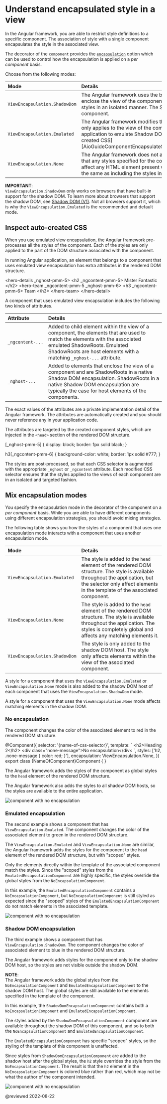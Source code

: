 # Understand encapsulated style in a view

In the Angular framework, you are able to restrict style definitions to a specific component.
The association of style with a single component encapsulates the style in the associated view.

The decorator of the `component` provides the [`encapsulation`][AioApiCoreComponentEncapsulation] option which can be used to control how the encapsulation is applied on a *per component* basis.

Choose from the following modes:

| Mode                          | Details |
|:---                           |:---     |
| `ViewEncapsulation.ShadowDom` | The Angular framework uses the built-in [Shadow DOM API][MdnDocsWebWebComponentsShadowDom] of the browser to enclose the view of the component inside a ShadowRoot and apply the provided styles in an isolated manner. The ShadowRoot is used as the host element of the component.                   |
| `ViewEncapsulation.Emulated`  | The Angular framework modifies the CSS selectors of the component, so that each only applies to the view of the component and do not affect other elements in the application to emulate Shadow DOM behavior. To learn more, see [Inspect auto-created CSS][AioGuideComponentEncapsulateStyleOverviewOverviewInspectAutoCreatedCss]. |
| `ViewEncapsulation.None`      | The Angular framework does not apply any sort of view encapsulation meaning that any styles specified for the component are actually globally applied and can affect any HTML element present within the application. This mode is essentially the same as including the styles into the HTML.                       |

<div class="alert is-important">

**IMPORTANT**: <br />
`ViewEncapsulation.ShadowDom` only works on browsers that have built-in support for the shadow DOM.
To learn more about browsers that support the shadow DOM, see [Shadow DOM (V1)][CaniuseShadowdomv1].
Not all browsers support it, which is why the `ViewEncapsulation.Emulated` is the recommended and default mode.

</div>

## Inspect auto-created CSS

When you use emulated view encapsulation, the Angular framework pre-processes all the styles of the component.
Each of the styles are only applied to the part of the DOM structure associated with the component.

In running Angular application, an element that belongs to a component that uses emulated view encapsulation has extra attributes in the rendered DOM structure.

<code-example format="html" header="Emulated view encapsulation" language="html">

&lt;hero-details _nghost-pmm-5&gt;
  &lt;h2 _ngcontent-pmm-5&gt;
    Mister Fantastic
  &lt;/h2&gt;
  &lt;hero-team _ngcontent-pmm-5 _nghost-pmm-6&gt;
    &lt;h3 _ngcontent-pmm-6&gt;
      Team
    &lt;/h3&gt;
  &lt;/hero-team&gt;
&lt;/hero-detail&gt;

</code-example>

A component that uses emulated view encapsulation includes the following two kinds of attributes.

| Attribute        | Details |
|:---              |:---     |
| `_ngcontent-...` | Added to child element within the view of a component, the elements that are used to match the elements with the associated emulated ShadowRoots. Emulated ShadowRoots are host elements with a matching `_nghost-...` attribute. |
| `_nghost-...`    | Added to elements that enclose the view of a component and are ShadowRoots in a native Shadow DOM encapsulation. ShadowRoots in a native Shadow DOM encapsulation are typically the case for host elements of the components.     |

The exact values of the attributes are a private implementation detail of the Angular framework.
The attributes are automatically created and you should never reference any in your application code.

The attributes are targeted by the created component styles, which are injected in the `<head>` section of the rendered DOM structure.

<code-example format="css" header="Emulated view encapsulation" language="css">

[_nghost-pmm-5] {
  display: block;
  border: 1px solid black;
}

h3[_ngcontent-pmm-6] {
  background-color: white;
  border: 1px solid #777;
}

</code-example>

The styles are post-processed, so that each CSS selector is augmented with the appropriate `_nghost` or `_ngcontent` attribute.
Each modified CSS selector ensures that the styles applied to the views of each component are in an isolated and targeted fashion.

## Mix encapsulation modes

You specify the encapsulation mode in the decorator of the component on a *per component* basis.
While you are able to have different components using different encapsulation strategies, you should avoid mixing strategies.

The following table shows you how the styles of a component that uses one encapsulation mode interacts with a component that uses another encapsulation mode.

| Mode                          | Details |
|:---                           |:---     |
| `ViewEncapsulation.Emulated`  | The style is added to the `head` element of the rendered DOM structure. The style is available throughout the application, but the selector only affect elements in the template of the associated component. |
| `ViewEncapsulation.None`      | The style is added to the `head` element of the rendered DOM structure. The style is available throughout the application. The styles is completely global and affects any matching elements it.              |
| `ViewEncapsulation.ShadowDom` | The style is only added to the shadow DOM host. The style only affects elements within the view of the associated component.                                                                    |

<div class="alert is-helpful">

A style for a component that uses the `ViewEncapsulation.Emulated` or `ViewEncapsulation.None` mode is also added to the shadow DOM host of each component that uses the `ViewEncapsulation.ShadowDom` mode.

A style for a component that uses the `ViewEncapsulation.None` mode affects matching elements in the shadow DOM.

</div>

### No encapsulation

The component changes the color of the associated element to red in the rendered DOM structure.

<code-example format="typescript" header="Set color to red" language="typescript">

&commat;Component({
  selector: '{name-of-css-selector}',
  template: &grave;
    &lt;h2&gt;Heading 2&lt;/h2&gt;
    &lt;div class="none-message"&gt;No encapsulation&lt;/div&lt;
  &grave;,
  styles: ['h2, .none-message { color: red; }'],
  encapsulation: ViewEncapsulation.None,
})
export class &lcub;NameOfComponent&rcub;Component { }

</code-example>

The Angular framework adds the styles of the component as global styles to the `head` element of the rendered DOM structure.

The Angular framework also adds the styles to all shadow DOM hosts, so the styles are available to the entire application.

<div class="lightbox">

<img alt="component with no encapsulation" src="generated/images/guide/view-encapsulation/no-encapsulation.png">

</div>

### Emulated encapsulation

The second example shows a component that has `ViewEncapsulation.Emulated`.
The component changes the color of the associated element to green in the rendered DOM structure.

<code-example path="view-encapsulation/src/app/emulated-encapsulation.component.ts" header="src/app/emulated-encapsulation.component.ts"></code-example>

The `ViewEncapsulation.Emulated` and `ViewEncapsulation.None` are similar, the Angular framework adds the styles for the component to the `head` element of the rendered DOM structure, but with "scoped" styles.

Only the elements directly within the template of the associated component match the styles.
Since the "scoped" styles from the `EmulatedEncapsulationComponent` are highly specific, the styles override the global styles from the `NoEncapsulationComponent`.

In this example, the `EmulatedEncapsulationComponent` contains a `NoEncapsulationComponent`, but `NoEncapsulationComponent` is still styled as expected since the "scoped" styles of the `EmulatedEncapsulationComponent` do not match elements in the associated template.

<div class="lightbox">

<img alt="component with no encapsulation" src="generated/images/guide/view-encapsulation/emulated-encapsulation.png">

</div>

### Shadow DOM encapsulation

The third example shows a component that has `ViewEncapsulation.ShadowDom`.
The component changes the color of associated element to blue in the rendered DOM structure.

<code-example path="view-encapsulation/src/app/shadow-dom-encapsulation.component.ts" header="src/app/shadow-dom-encapsulation.component.ts"></code-example>

The Angular framework adds styles for the component only to the shadow DOM host, so the styles are not visible outside the shadow DOM.

<div class="alert is-helpful">

**NOTE**: <br />
The Angular framework adds the global styles from the `NoEncapsulationComponent` and `EmulatedEncapsulationComponent` to the shadow DOM host.
The global styles are still available to the elements specified in the template of the component.

</div>

In this example, the `ShadowDomEncapsulationComponent` contains both a `NoEncapsulationComponent` and `EmulatedEncapsulationComponent`.

The styles added by the `ShadowDomEncapsulationComponent` component are available throughout the shadow DOM of this component, and so to both the `NoEncapsulationComponent` and `EmulatedEncapsulationComponent`.

The `EmulatedEncapsulationComponent` has specific "scoped" styles, so the styling of the template of this component is unaffected.

Since styles from `ShadowDomEncapsulationComponent` are added to the shadow host after the global styles, the `h2` style overrides the style from the `NoEncapsulationComponent`.
The result is that the `h2` element in the `NoEncapsulationComponent` is colored blue rather than red, which may not be what the author of the component intended.

<div class="lightbox">

<img alt="component with no encapsulation" src="generated/images/guide/view-encapsulation/shadow-dom-encapsulation.png">

</div>

<!-- links -->

[AioApiCoreComponentEncapsulation]: api/core/Component#encapsulation "encapsulation - Component | @angular/core - API | Angular"

[AioGuideComponentEncapsulateStyleInspectAutoCreatedCss]: guide/component/component-encapsulate-style-overview#inspect-auto-created-css "Inspect auto-created CSS - Understand encapsulated style in a view | Angular"

<!--external links -->

[CaniuseShadowdomv1]: https://caniuse.com/shadowdomv1 "Shadow DOM (V1) | Can I use..."

[MdnDocsWebWebComponentsShadowDom]: https://developer.mozilla.org/docs/Web/Web_Components/Shadow_DOM "Using shadow DOM | MDN"

<!-- end links -->

@reviewed 2022-08-22

